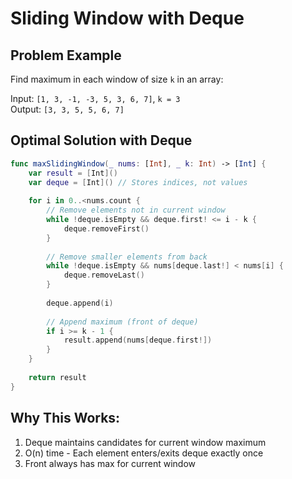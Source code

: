 # Sliding Window with Deque

## Problem Example
Find maximum in each window of size `k` in an array:

Input: `[1, 3, -1, -3, 5, 3, 6, 7]`, `k = 3`  
Output: `[3, 3, 5, 5, 6, 7]`

## Optimal Solution with Deque
```swift
func maxSlidingWindow(_ nums: [Int], _ k: Int) -> [Int] {
    var result = [Int]()
    var deque = [Int]() // Stores indices, not values
    
    for i in 0..<nums.count {
        // Remove elements not in current window
        while !deque.isEmpty && deque.first! <= i - k {
            deque.removeFirst()
        }
        
        // Remove smaller elements from back
        while !deque.isEmpty && nums[deque.last!] < nums[i] {
            deque.removeLast()
        }
        
        deque.append(i)
        
        // Append maximum (front of deque)
        if i >= k - 1 {
            result.append(nums[deque.first!])
        }
    }
    
    return result
}
```


## Why This Works:
1. Deque maintains candidates for current window maximum
2. O(n) time - Each element enters/exits deque exactly once
3. Front always has max for current window
